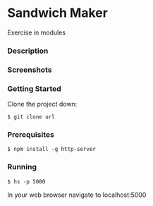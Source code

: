# Sandwich Maker  
Exercise in modules  
### Description  

### Screenshots  


### Getting Started  
Clone the project down:  
```  
$ git clone url  
```  
### Prerequisites  
```  
$ npm install -g http-server  
```  
### Running  
```  
$ hs -p 5000  
```  
In your web browser navigate to localhost:5000
